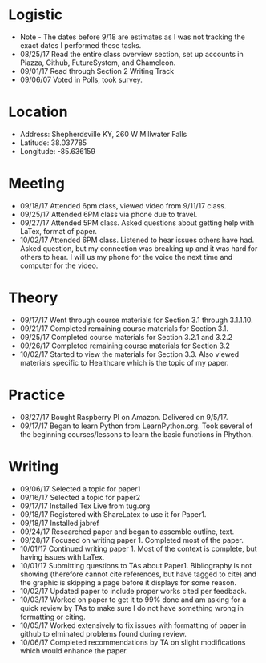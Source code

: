 # Logistic

* Note - The dates before 9/18 are estimates as I was not tracking the exact dates I performed these tasks.
* 08/25/17 Read the entire class overview section, set up accounts in Piazza, Github, FutureSystem, and Chameleon.
* 09/01/17 Read through Section 2 Writing Track
* 09/06/07 Voted in Polls, took survey.

# Location
 
* Address: Shepherdsville KY, 260 W Millwater Falls
* Latitude: 38.037785
* Longitude: -85.636159 

# Meeting

* 09/18/17 Attended 6pm class, viewed video from 9/11/17 class.
* 09/25/17 Attended 6PM class via phone due to travel.
* 09/27/17 Attended 5PM class.  Asked questions about getting help with LaTex, format of paper.
* 10/02/17 Attended 6PM class.  Listened to hear issues others have had.  Asked question, but my connection was breaking up and it was hard for others to hear.  I will us my phone for the voice the next time and computer for the video.

# Theory

* 09/17/17 Went through course materials for Section 3.1 through 3.1.1.10.
* 09/21/17 Completed remaining course materials for Section 3.1.
* 09/25/17 Completed course materials for Section 3.2.1 and 3.2.2
* 09/26/17 Completed remaining course materials for Section 3.2
* 10/02/17 Started to view the materials for Section 3.3.  Also viewed materials specific to Healthcare which is the topic of my paper. 

# Practice

* 08/27/17 Bought Raspberry PI on Amazon.  Delivered on 9/5/17.
* 09/17/17 Began to learn Python from LearnPython.org.  Took several of the beginning courses/lessons to learn the basic functions in Phython.

# Writing

* 09/06/17 Selected a topic for paper1
* 09/16/17 Selected a topic for paper2
* 09/17/17 Installed Tex Live from tug.org
* 09/18/17 Registered with ShareLatex to use it for Paper1.
* 09/18/17 Installed jabref
* 09/24/17 Researched paper and began to assemble outline, text.
* 09/28/17 Focused on writing paper 1.  Completed most of the paper.
* 10/01/17 Continued writing paper 1.  Most of the context is complete, but having issues with LaTex.
* 10/01/17 Submitting questions to TAs about Paper1.  Bibliography is not showing (therefore cannot cite references, but have tagged to cite) and the graphic is skipping a page before it displays for some reason.
* 10/02/17 Updated paper to include proper works cited per feedback.
* 10/03/17 Worked on paper to get it to 99% done and am asking for a quick review by TAs to make sure I do not have something wrong in formatting or citing.
* 10/05/17 Worked extensively to fix issues with formatting of paper in github to elminated problems found during review.
* 10/06/17 Completed recommendations by TA on slight modifications which would enhance the paper.

